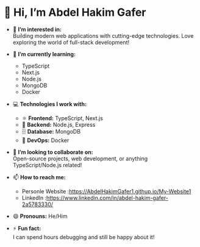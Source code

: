 # 👋 Hi, I’m Abdel Hakim Gafer

- 👀 **I’m interested in:**  
  Building modern web applications with cutting-edge technologies. Love exploring the world of full-stack development!  

- 🌱 **I’m currently learning:**  
  - TypeScript  
  - Next.js  
  - Node.js  
  - MongoDB  
  - Docker  

- 💻 **Technologies I work with:**  
  - ⚛️ **Frontend:** TypeScript, Next.js  
  - 🚀 **Backend:** Node.js, Express  
  - 🗄️ **Database:** MongoDB  
  - 🐳 **DevOps:** Docker

- 💞️ **I’m looking to collaborate on:**  
  Open-source projects, web development, or anything TypeScript/Node.js related!

- 📫 **How to reach me:**
  - Personle Website  :https://AbdelHakimGafer1.githup.io/My-Website1
  - LinkedIn          :https://www.linkedin.com/in/abdel-hakim-gafer-2a5783330/ 

- 😄 **Pronouns:** He/Him

- ⚡ **Fun fact:**  
  I can spend hours debugging and still be happy about it!



<!---
AbdelHakimGafer1/AbdelHakimGafer1 is a ✨ special ✨ repository because its `README.md` (this file) appears on your GitHub profile.
You can click the Preview link to take a look at your changes.
--->
